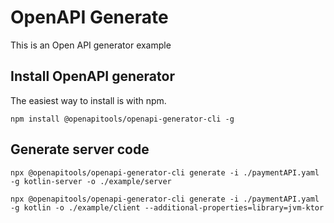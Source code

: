 # OpenAPI Generate

This is an Open API generator example

## Install OpenAPI generator

The easiest way to install is with npm.

```
npm install @openapitools/openapi-generator-cli -g
```

## Generate server code

```
npx @openapitools/openapi-generator-cli generate -i ./paymentAPI.yaml -g kotlin-server -o ./example/server
```

```
npx @openapitools/openapi-generator-cli generate -i ./paymentAPI.yaml -g kotlin -o ./example/client --additional-properties=library=jvm-ktor
```
